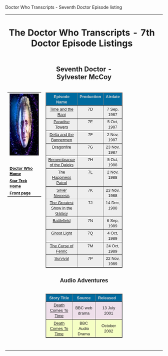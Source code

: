  Doctor Who Transcripts - Seventh Doctor Episode listing

<table width="100%" border="0"><tbody><tr><td colspan="3" width="100%"><h1 align="center">The Doctor Who Transcripts - 7th Doctor Episode Listings</h1></td></tr><tr><td width="28%">&nbsp;</td><td width="44%"><h2 align="center">Seventh Doctor - Sylvester McCoy</h2></td><td width="28%">&nbsp;</td></tr><tr><td width="28%" valign="top"><table width="100%" border="0"><tbody><tr><td width="100%"><font size="-1" face="Arial"><img src="images/sylvestermccoy.jpg" width="284" height="200" border="0"></font></td></tr><tr><td width="100%"><br></td></tr><tr><td width="100%"><font size="-1" face="Arial"><b><a href="index.html" style="color: rgb(0, 0, 0);">Doctor Who Home</a></b></font></td></tr><tr><td width="100%"><font size="-1" face="Arial"><b><a href="../StarTrek/index.html" style="color: rgb(0, 0, 0);">Star Trek Home</a></b></font></td></tr><tr><td width="100%"><font face="Arial" size="-1"><b><a href="../index.html" style="color:
                          rgb(0, 0, 0);">Front page</a></b></font><br></td></tr></tbody></table></td><td width="44%" valign="top"><table width="100%" border="1"><tbody><tr><td width="229" valign="top" bgcolor="#006b9f"><center><font size="2" color="#d5d5d5" face="Arial"><b>Episode Name</b></font></center></td><td width="110" valign="top" bgcolor="#006b9f"><center><font size="2" color="#d5d5d5" face="Arial"><b>Production</b></font></center></td><td width="130" valign="top" bgcolor="#006b9f"><center><font size="2" color="#d5d5d5" face="Arial"><b>Airdate</b></font></center></td></tr><tr><td valign="top" bgcolor="#eeeeee" align="center"><font size="2" face="Arial"><a href="24-1.htm">Time and the Rani</a></font></td><td valign="top" bgcolor="#eeeeee" align="center"><font size="2" face="Arial">7D</font></td><td valign="top" bgcolor="#eeeeee" align="center"><font size="2" face="Arial">7 Sep, 1987</font></td></tr><tr><td valign="top" bgcolor="#eeeeee" align="center"><font size="2" face="Arial"><a href="24-2.htm">Paradise Towers</a></font></td><td valign="top" bgcolor="#eeeeee" align="center"><font size="2" face="Arial">7E</font></td><td valign="top" bgcolor="#eeeeee" align="center"><font size="2" face="Arial">5 Oct, 1987</font></td></tr><tr><td valign="top" bgcolor="#eeeeee" align="center"><font size="2" face="Arial"><a href="24-3.htm">Delta and the Bannermen</a></font></td><td valign="top" bgcolor="#eeeeee" align="center"><font size="2" face="Arial">7F</font></td><td valign="top" bgcolor="#eeeeee" align="center"><font size="2" face="Arial">2 Nov, 1987</font></td></tr><tr><td valign="top" bgcolor="#eeeeee" align="center"><font size="2" face="Arial"><a href="24-4.htm">Dragonfire</a></font></td><td valign="top" bgcolor="#eeeeee" align="center"><font size="2" face="Arial">7G</font></td><td valign="top" bgcolor="#eeeeee" align="center"><font size="2" face="Arial">23 Nov, 1987</font></td></tr><tr><td valign="top" bgcolor="#eeeeee" align="center"><font size="2" face="Arial"><a href="25-1.htm">Remembrance of the Daleks</a></font></td><td valign="top" bgcolor="#eeeeee" align="center"><font size="2" face="Arial">7H</font></td><td valign="top" bgcolor="#eeeeee" align="center"><font size="2" face="Arial">5 Oct, 1988</font></td></tr><tr><td valign="top" bgcolor="#eeeeee" align="center"><font size="2" face="Arial"><a href="25-2.htm">The Happiness Patrol</a></font></td><td valign="top" bgcolor="#eeeeee" align="center"><font size="2" face="Arial">7L</font></td><td valign="top" bgcolor="#eeeeee" align="center"><font size="2" face="Arial">2 Nov, 1988</font></td></tr><tr><td valign="top" bgcolor="#eeeeee" align="center"><font size="2" face="Arial"><a href="25-3.htm">Silver Nemesis</a></font></td><td valign="top" bgcolor="#eeeeee" align="center"><font size="2" face="Arial">7K</font></td><td valign="top" bgcolor="#eeeeee" align="center"><font size="2" face="Arial">23 Nov, 1988</font></td></tr><tr><td valign="top" bgcolor="#eeeeee" align="center"><font size="2" face="Arial"><a href="25-4.htm">The Greatest Show in the Galaxy</a></font></td><td valign="top" bgcolor="#eeeeee" align="center"><font size="2" face="Arial">7J</font></td><td valign="top" bgcolor="#eeeeee" align="center"><font size="2" face="Arial">14 Dec, 1988</font></td></tr><tr><td valign="top" bgcolor="#eeeeee" align="center"><font size="2" face="Arial"><a href="26-1.htm">Battlefield</a></font></td><td valign="top" bgcolor="#eeeeee" align="center"><font size="2" face="Arial">7N</font></td><td valign="top" bgcolor="#eeeeee" align="center"><font size="2" face="Arial">6 Sep, 1989</font></td></tr><tr><td valign="top" bgcolor="#eeeeee" align="center"><font size="2" face="Arial"><a href="26-2.htm">Ghost Light</a></font></td><td valign="top" bgcolor="#eeeeee" align="center"><font size="2" face="Arial">7Q</font></td><td valign="top" bgcolor="#eeeeee" align="center"><font size="2" face="Arial">4 Oct, 1989</font></td></tr><tr><td valign="top" bgcolor="#eeeeee" align="center"><font size="2" face="Arial"><a href="26-3.htm">The Curse of Fenric</a></font></td><td valign="top" bgcolor="#eeeeee" align="center"><font size="2" face="Arial">7M</font></td><td valign="top" bgcolor="#eeeeee" align="center"><font size="2" face="Arial">24 Oct, 1989</font></td></tr><tr><td valign="top" bgcolor="#eeeeee" align="center"><font size="2" face="Arial"><a href="26-4.htm">Survival</a></font></td><td valign="top" bgcolor="#eeeeee" align="center"><font size="2" face="Arial">7P</font></td><td valign="top" bgcolor="#eeeeee" align="center"><font size="2" face="Arial">22 Nov, 1989</font></td></tr></tbody></table><br><div align="center"><font bgcolor="#f5ffc4" size="+1" face="Helvetica, Arial, sans-serif"><b>Audio Adventures</b></font><br></div><br><table width="100%" cellspacing="2" cellpadding="2" border="1"><tbody><tr><td width="235" valign="top" bgcolor="#006b9f"><center><font size="2" color="#d5d5d5" face="Arial"><b>Story Title</b></font></center></td><td width="146" valign="top" bgcolor="#006b9f"><center><font size="2" color="#d5d5d5" face="Arial"><b>Source</b></font></center></td><td width="130" valign="top" bgcolor="#006b9f"><center><font size="2" color="#d5d5d5" face="Arial"><b>Released&nbsp; &nbsp;</b></font></center></td></tr><tr><td bgcolor="#eedfea" align="center"><font size="-1" face="Helvetica, Arial, sans-serif"><a href="DCTTonline.html">Death Comes To Time</a></font></td><td bgcolor="#eedfea" align="center"><font size="-1" face="Helvetica, Arial, sans-serif">BBC web drama</font></td><td bgcolor="#eedfea" align="center"><font size="-1"><font face="Helvetica, Arial, sans-serif">13 July 2001</font></font></td></tr><tr><td bgcolor="#f5ffc4" align="center"><font size="-1" face="Helvetica, Arial, sans-serif"><a href="DeathCTTime.html">Death Comes To Time</a></font></td><td bgcolor="#f5ffc4" align="center"><font size="-1" face="Helvetica, Arial, sans-serif">BBC Audio Drama</font></td><td bgcolor="#f5ffc4" align="center"><font size="-1" face="Helvetica, Arial, sans-serif">October 2002</font></td></tr></tbody></table></td><td><br></td><td><br></td></tr><tr><td><br></td><td><br></td><td><br></td></tr></tbody></table>

[](http://www.chakoteya.net/section31.php)
